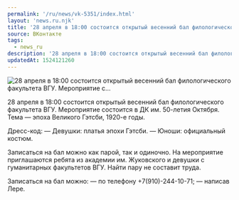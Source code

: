 ```yaml
---
permalink: '/ru/news/vk-5351/index.html'
layout: 'news.ru.njk'
title: '28 апреля в 18:00 состоится открытый весенний бал филологического факультета ВГУ. Мероприятие с'
source: ВКонтакте
tags:
  - news_ru
description: '28 апреля в 18:00 состоится открытый весенний бал филологического факультета ВГУ. Мероприятие с…'
updatedAt: 1524121260
---
```

![28 апреля в 18:00 состоится открытый весенний бал филологического факультета ВГУ. Мероприятие с…](https://sun9-32.userapi.com/impf/c845218/v845218203/2f890/J1wDykX8aEk.jpg?size=1200x666&quality=96&proxy=1&sign=e72b3483e5565e0db6515ed483c3cffe&c_uniq_tag=gcnxf2AYiJV198TzDPoy2KF1iCSe3WbgKMQ0LlO7Vb4&type=album)

28 апреля в 18:00 состоится открытый весенний бал филологического факультета ВГУ. Мероприятие состоится в ДК им. 50-летия Октября. Тема — эпоха Великого Гэтсби, 1920-е годы.

Дресс-код:
— Девушки: платья эпохи Гэтсби.
— Юноши: официальный костюм.

Записаться на бал можно как парой, так и одиночно. На мероприятие приглашаются ребята из академии им. Жуковского и девушки с гуманитарных факультетов ВГУ. Найти пару не составит труда.

Записаться на бал можно:
— по телефону +7(910)-244-10-71;
— написав Лере.
